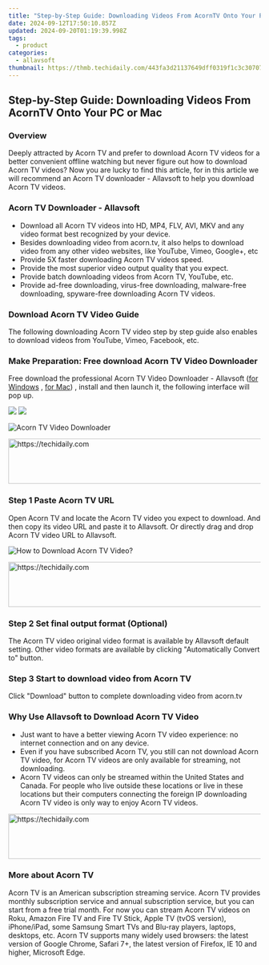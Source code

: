 ```yaml
---
title: "Step-by-Step Guide: Downloading Videos From AcornTV Onto Your PC or Mac"
date: 2024-09-12T17:50:10.857Z
updated: 2024-09-20T01:19:39.998Z
tags:
  - product
categories:
  - allavsoft
thumbnail: https://thmb.techidaily.com/443fa3d21137649dff0319f1c3c3070702e32a7b2f673e094959a8fdb4cdbd5b.jpg
---
```


## Step-by-Step Guide: Downloading Videos From AcornTV Onto Your PC or Mac

### Overview

Deeply attracted by Acorn TV and prefer to download Acorn TV videos for a better convenient offline watching but never figure out how to download Acorn TV videos? Now you are lucky to find this article, for in this article we will recommend an Acorn TV downloader - Allavsoft to help you download Acorn TV videos.

### Acorn TV Downloader - Allavsoft

* Download all Acorn TV videos into HD, MP4, FLV, AVI, MKV and any video format best recognized by your device.
* Besides downloading video from acorn.tv, it also helps to download video from any other video websites, like YouTube, Vimeo, Google+, etc
* Provide 5X faster downloading Acorn TV videos speed.
* Provide the most superior video output quality that you expect.
* Provide batch downloading videos from Acorn TV, YouTube, etc.
* Provide ad-free downloading, virus-free downloading, malware-free downloading, spyware-free downloading Acorn TV videos.

### Download Acorn TV Video Guide

The following downloading Acorn TV video step by step guide also enables to download videos from YouTube, Vimeo, Facebook, etc.

### Make Preparation: Free download Acorn TV Video Downloader

Free download the professional Acorn TV Video Downloader - Allavsoft ([for Windows](https://tools.techidaily.com/allavsoft/products/) , [for Mac](https://tools.techidaily.com/allavsoft/products/)) , install and then launch it, the following interface will pop up.

[![](https://www.allavsoft.com/how-to/../images/how-to/free-download-win.jpg)](https://tools.techidaily.com/allavsoft/products/) [![](https://www.allavsoft.com/how-to/../images/how-to/free-download-mac.jpg)](https://tools.techidaily.com/allavsoft/products/)

![Acorn TV Video Downloader](https://www.allavsoft.com/how-to/../images/allavsoft/screen-shot-600.jpg)

<!-- affiliate ads begin -->
<a href="https://unicoeye.pxf.io/c/5597632/2134492/18498" target="_top" id="2134492">
  <img src="//a.impactradius-go.com/display-ad/18498-2134492" border="0" alt="https://techidaily.com" width="728" height="90"/>
</a>
<img height="0" width="0" src="https://unicoeye.pxf.io/i/5597632/2134492/18498" style="position:absolute;visibility:hidden;" border="0" />
<!-- affiliate ads end -->

### Step 1 Paste Acorn TV URL

Open Acorn TV and locate the Acorn TV video you expect to download. And then copy its video URL and paste it to Allavsoft. Or directly drag and drop Acorn TV video URL to Allavsoft.

![How to Download Acorn TV Video?](https://www.allavsoft.com/how-to/../images/how-to/download-rtmp-video/download-rtmp-video.jpg)

<!-- affiliate ads begin -->
<a href="https://appsumo.8odi.net/c/5597632/2144309/7443" target="_top" id="2144309">
  <img src="//a.impactradius-go.com/display-ad/7443-2144309" border="0" alt="https://techidaily.com" width="728" height="90"/>
</a>
<img height="0" width="0" src="https://appsumo.8odi.net/i/5597632/2144309/7443" style="position:absolute;visibility:hidden;" border="0" />
<!-- affiliate ads end -->

### Step 2 Set final output format (Optional)

The Acorn TV video original video format is available by Allavsoft default setting. Other video formats are available by clicking "Automatically Convert to" button.

### Step 3 Start to download video from Acorn TV

Click "Download" button to complete downloading video from acorn.tv

### Why Use Allavsoft to Download Acorn TV Video

* Just want to have a better viewing Acorn TV video experience: no internet connection and on any device.
* Even if you have subscribed Acorn TV, you still can not download Acorn TV video, for Acorn TV videos are only available for streaming, not downloading.
* Acorn TV videos can only be streamed within the United States and Canada. For people who live outside these locations or live in these locations but their computers connecting the foreign IP downloading Acorn TV video is only way to enjoy Acorn TV videos.

<!-- affiliate ads begin -->
<a href="https://appsumo.8odi.net/c/5597632/2151858/7443" target="_top" id="2151858">
  <img src="//a.impactradius-go.com/display-ad/7443-2151858" border="0" alt="https://techidaily.com" width="600" height="90"/>
</a>
<img height="0" width="0" src="https://appsumo.8odi.net/i/5597632/2151858/7443" style="position:absolute;visibility:hidden;" border="0" />
<!-- affiliate ads end -->

### More about Acorn TV

Acorn TV is an American subscription streaming service. Acorn TV provides monthly subscription service and annual subscription service, but you can start from a free trial month. For now you can stream Acorn TV videos on Roku, Amazon Fire TV and Fire TV Stick, Apple TV (tvOS version), iPhone/iPad, some Samsung Smart TVs and Blu-ray players, laptops, desktops, etc. Acorn TV supports many widely used browsers: the latest version of Google Chrome, Safari 7+, the latest version of Firefox, IE 10 and higher, Microsoft Edge.

<ins class="adsbygoogle"
     style="display:block"
     data-ad-format="autorelaxed"
     data-ad-client="ca-pub-7571918770474297"
     data-ad-slot="1223367746"></ins>

<ins class="adsbygoogle"
     style="display:block"
     data-ad-client="ca-pub-7571918770474297"
     data-ad-slot="8358498916"
     data-ad-format="auto"
     data-full-width-responsive="true"></ins>
